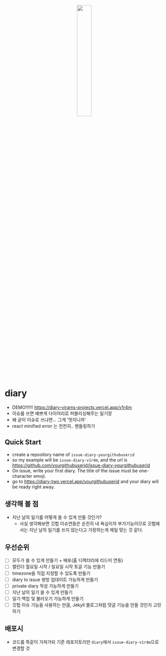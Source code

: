 <p align="center">
    <img src="https://github.com/v1r4m/issue-diary-v1r4m/assets/26866063/b12a9ada-d028-4097-a4ef-97ff2d32642f" width="30%" height="30%" />
</p>

# diary
- DEMO!!!!!! https://diary-virams-projects.vercel.app/v1r4m
- 이슈를 쓰면 예쁘게 다이어리로 퍼블리싱해주는 일기장
- 왜 굳이 이슈로 쓰냐면... 그게 '멋지니까'
- react minified error 는 천천히.. 핸들링하기 

## Quick Start
- create a repository name of `issue-diary-yourgithubuserid`
- so my example will be `issue-diary-v1r4m`, and the url is https://github.com/yourgithubuserid/issue-diary-yourgithubuserid
- On issue, write your first diary. The title of the issue must be one-character emoji.
- go to https://diary-two.vercel.app/yourgithubuserid and your diary will be ready right away.

## 생각해 볼 점
- 지난 날의 일기를 어떻게 쓸 수 있게 만들 것인가? 
    - 사실 생각해보면 깃헙 이슈연동은 순전히 내 욕심이자 부가기능이므로 깃험에서는 지난 날의 일기를 쓰지 않는다고 가정하는게 제일 맞는 것 같다. 

## 우선순위
- [ ] 모두가 쓸 수 있게 만들기 + 배포(홈 디렉터리에 리드미 연동)
- [ ] 캘린더 월요일 시작 / 일요일 시작 토글 기능 만들기
- [ ] timezone을 직접 지정할 수 있도록 만들기
- [ ] diary to issue 쌍방 업데이트 가능하게 만들기
- [ ] private diary 작성 가능하게 만들기
- [ ] 지난 날의 일기 쓸 수 있게 만들기
- [ ] 일기 백업 및 불러오기 가능하게 만들기
- [ ] 깃헙 이슈 기능을 사용하는 만큼, Jekyll 블로그처럼 댓글 기능을 만들 것인지 고민하기

## 배포시
- 코드를 똑같이 가져가되 기준 레포지토리만 `diary`에서 `issue-diary-v1r4m`으로 변경할 것
